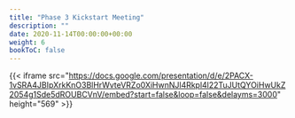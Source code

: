 ```yaml
---
title: "Phase 3 Kickstart Meeting"
description: ""
date: 2020-11-14T00:00:00+00:00
weight: 6
bookToC: false
---
```


{{< iframe src="https://docs.google.com/presentation/d/e/2PACX-1vSRA4JBIpXrkKnO3BlHrWvteVRZo0XiHwnNJl4Rkpl4l22TuJUtQYOiHwUkZ2054g1Sde5dROUBCVnV/embed?start=false&loop=false&delayms=3000" height="569" >}}

